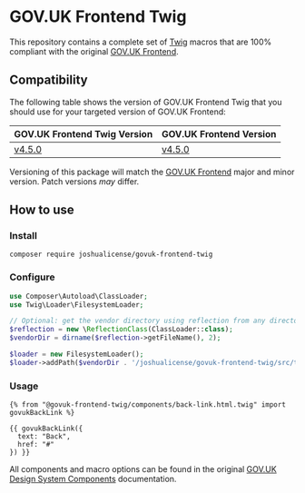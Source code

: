 # GOV.UK Frontend Twig

This repository contains a complete set of [Twig](https://twig.symfony.com/) macros that are 100% compliant with the original [GOV.UK Frontend](https://github.com/alphagov/govuk-frontend).

## Compatibility

The following table shows the version of GOV.UK Frontend Twig that you should use for your targeted version of GOV.UK Frontend:

| GOV.UK Frontend Twig Version                                                      | GOV.UK Frontend Version                                                  |
| --------------------------------------------------------------------------------- | ------------------------------------------------------------------------ |
| [v4.5.0](https://github.com/LandRegistry/govuk-frontend-twig/releases/tag/v1.0.0) | [v4.5.0](https://github.com/alphagov/govuk-frontend/releases/tag/v4.5.0) |

Versioning of this package will match the [GOV.UK Frontend](https://github.com/alphagov/govuk-frontend) major and minor version. Patch versions _may_ differ.

## How to use

### Install
`composer require joshualicense/govuk-frontend-twig`

### Configure
```php
use Composer\Autoload\ClassLoader;
use Twig\Loader\FilesystemLoader;

// Optional: get the vendor directory using reflection from any directory.
$reflection = new \ReflectionClass(ClassLoader::class);
$vendorDir = dirname($reflection->getFileName(), 2);

$loader = new FilesystemLoader();
$loader->addPath($vendorDir . '/joshualicense/govuk-frontend-twig/src/templates', 'govuk-frontend-twig');
```

### Usage
```twig
{% from "@govuk-frontend-twig/components/back-link.html.twig" import govukBackLink %}

{{ govukBackLink({
  text: "Back",
  href: "#"
}) }}
```

All components and macro options can be found in the original [GOV.UK Design System Components](https://design-system.service.gov.uk/components/) documentation.
